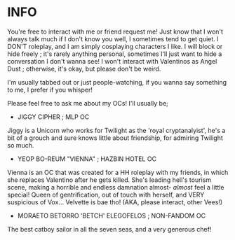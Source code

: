 # INFO

You're free to interact with me or friend request me! Just know that I won't always talk much if I don't know you well, I sometimes tend to get quiet.
I DON'T roleplay, and I am simply cosplaying characters I like.
I will block or hide freely ; it's rarely anything personal, sometimes I'll just want to hide a conversation I don't wanna see!
I won't interact with Valentinos as Angel Dust ; otherwise, it's okay, but please don't be weird.

I'm usually tabbed out or just people-watching, if you wanna say something to me, I prefer if you whisper!

Please feel free to ask me about my OCs! I'll usually be;

- JIGGY CIPHER ; MLP OC

Jiggy is a Unicorn who works for Twilight as the 'royal cryptanalyist', he's a bit of a grouch and sure knows little about friendship, for admiring Twilight so much.

- YEOP BO-REUM "VIENNA" ; HAZBIN HOTEL OC

Vienna is an OC that was created for a HH roleplay with my friends, in which she replaces Valentino after he gets killed. She's leading hell's tourism scene, making a horrible and endless damnation almost- *almost* feel a little special! Queen of gentrification, out of touch with herself, and VERY suspicious of Vox... Velvette is bae tho!
(AKA, please interact, other Vees!)

- MORAETO BETORRO 'BETCH' ELEGOFELOS ; NON-FANDOM OC

The best catboy sailor in all the seven seas, and a very generous chef!

